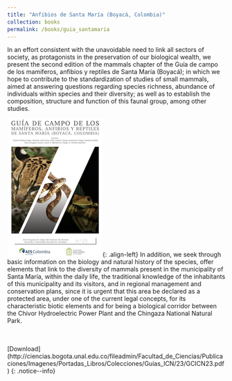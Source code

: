 ```yaml
---
title: "Anfibios de Santa María (Boyacá, Colombia)"
collection: books
permalink: /books/guia_santamaria
---
```



In an effort consistent with the unavoidable need to link all sectors of society, as protagonists in
the preservation of our biological wealth, we present the second edition of the mammals chapter
of the Guía de campo de los mamíferos, anfibios y reptiles de Santa María (Boyacá); in which
we hope to contribute to the standardization of studies of small mammals, aimed at answering
questions regarding species richness, abundance of individuals within species and their diversity;
as well as to establish the composition, structure and function of this faunal group, among
other studies. 

![](/images/portadaGuiaSantaMaria_2019.png){: .align-left}
In addition, we seek through basic information on the biology and natural history
of the species, offer elements that link to the diversity of mammals present in the municipality
of Santa María, within the daily life, the traditional knowledge of the inhabitants of this municipality
and its visitors, and in regional management and conservation plans, since it is urgent
that this area be declared as a protected area, under one of the current legal concepts, for its characteristic
biotic elements and for being a biological corridor between the Chivor Hydroelectric
Power Plant and the Chingaza National Natural Park.


<br />
<br />
[Download](http://ciencias.bogota.unal.edu.co/fileadmin/Facultad_de_Ciencias/Publicaciones/Imagenes/Portadas_Libros/Colecciones/Guias_ICN/23/GCICN23.pdf)
{: .notice--info}

